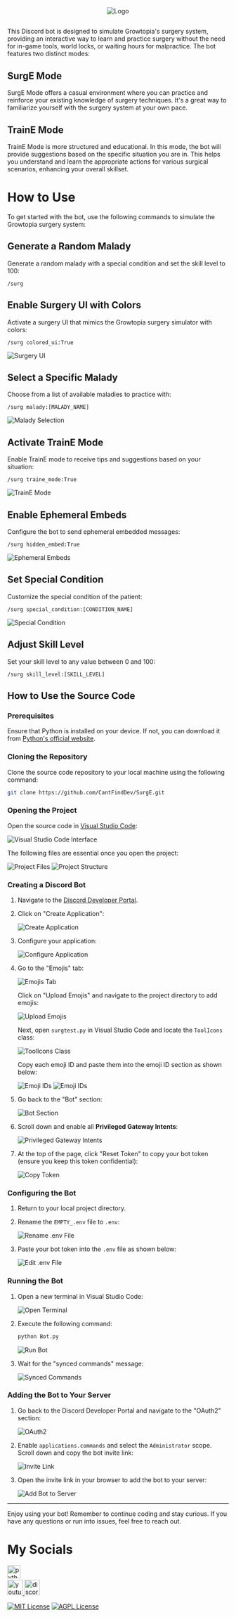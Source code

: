 <div align="center">
   <img src="https://i.imgur.com/c6vwoIH.png" alt="Logo"  />
</div>

##

This Discord bot is designed to simulate Growtopia's surgery system, providing an interactive way to learn and practice surgery without the need for in-game tools, world locks, or waiting hours for malpractice. The bot features two distinct modes:

## SurgE Mode

SurgE Mode offers a casual environment where you can practice and reinforce your existing knowledge of surgery techniques. It's a great way to familiarize yourself with the surgery system at your own pace.

## TrainE Mode

TrainE Mode is more structured and educational. In this mode, the bot will provide suggestions based on the specific situation you are in. This helps you understand and learn the appropriate actions for various surgical scenarios, enhancing your overall skillset.

# How to Use

To get started with the bot, use the following commands to simulate the Growtopia surgery system:

## Generate a Random Malady

Generate a random malady with a special condition and set the skill level to 100:

```
/surg
```

## Enable Surgery UI with Colors

Activate a surgery UI that mimics the Growtopia surgery simulator with colors:

```
/surg colored_ui:True
```

![Surgery UI](https://i.imgur.com/akzcGqL.png)

## Select a Specific Malady

Choose from a list of available maladies to practice with:

```
/surg malady:[MALADY_NAME]
```

![Malady Selection](https://i.imgur.com/Bzdj4lD.png)

## Activate TrainE Mode

Enable TrainE mode to receive tips and suggestions based on your situation:

```
/surg traine_mode:True
```

![TrainE Mode](https://i.imgur.com/OSBbYS3.png)

## Enable Ephemeral Embeds

Configure the bot to send ephemeral embedded messages:

```
/surg hidden_embed:True
```

![Ephemeral Embeds](https://i.imgur.com/HQ00W8a.png)

## Set Special Condition

Customize the special condition of the patient:

```
/surg special_condition:[CONDITION_NAME]
```

![Special Condition](https://i.imgur.com/KGozUAO.png)

## Adjust Skill Level

Set your skill level to any value between 0 and 100:

```
/surg skill_level:[SKILL_LEVEL]
```

## How to Use the Source Code

### Prerequisites

Ensure that Python is installed on your device. If not, you can download it from [Python's official website](https://www.python.org/downloads/).

### Cloning the Repository

Clone the source code repository to your local machine using the following command:

```bash
git clone https://github.com/CantFindDev/SurgE.git
```

### Opening the Project

Open the source code in [Visual Studio Code](https://code.visualstudio.com):

![Visual Studio Code Interface](https://i.imgur.com/OWmwUcP.png)

The following files are essential once you open the project:

![Project Files](https://i.imgur.com/hbpQ6Dp.png)
![Project Structure](https://i.imgur.com/remA2hO.png)

### Creating a Discord Bot

1. Navigate to the [Discord Developer Portal](https://discord.com/developers/applications).
2. Click on "Create Application":

   ![Create Application](https://i.imgur.com/BOQkEv9.png)

3. Configure your application:

   ![Configure Application](https://i.imgur.com/M7o2OrD.png)

4. Go to the "Emojis" tab:

   ![Emojis Tab](https://i.imgur.com/n1RBQD9.png)

   Click on "Upload Emojis" and navigate to the project directory to add emojis:

   ![Upload Emojis](https://i.imgur.com/CDcSILN.png)

   Next, open `surgtest.py` in Visual Studio Code and locate the `ToolIcons` class:

   ![ToolIcons Class](https://i.imgur.com/5XOc5uo.png)

   Copy each emoji ID and paste them into the emoji ID section as shown below:

   ![Emoji IDs](https://i.imgur.com/Wh5JesV.png)
   ![Emoji IDs](https://i.imgur.com/w6jjT9x.png)

5. Go back to the "Bot" section:

   ![Bot Section](https://i.imgur.com/VhUUk8V.png)

6. Scroll down and enable all **Privileged Gateway Intents**:

   ![Privileged Gateway Intents](https://i.imgur.com/PN8FVGs.gif)

7. At the top of the page, click "Reset Token" to copy your bot token (ensure you keep this token confidential):

   ![Copy Token](https://i.imgur.com/CaCziMe.png)

### Configuring the Bot

1. Return to your local project directory.
2. Rename the `EMPTY_.env` file to `.env`:

   ![Rename .env File](https://i.imgur.com/FuHFt5Z.png)

3. Paste your bot token into the `.env` file as shown below:

   ![Edit .env File](https://i.imgur.com/vKy02mE.png)

### Running the Bot

1. Open a new terminal in Visual Studio Code:

   ![Open Terminal](https://i.imgur.com/uQcK0uF.png)

2. Execute the following command:

   ```bash
   python Bot.py
   ```

   ![Run Bot](https://i.imgur.com/aB1lgyu.png)

3. Wait for the "synced commands" message:

   ![Synced Commands](https://i.imgur.com/G0cLw1A.png)

### Adding the Bot to Your Server

1. Go back to the Discord Developer Portal and navigate to the "OAuth2" section:

   ![OAuth2](https://i.imgur.com/SxPutnw.png)

2. Enable `applications.commands` and select the `Administrator` scope. Scroll down and copy the bot invite link:

   ![Invite Link](https://i.imgur.com/pElJf4A.gif)

3. Open the invite link in your browser to add the bot to your server:

   ![Add Bot to Server](https://i.imgur.com/ygClVmj.png)

---

Enjoy using your bot! Remember to continue coding and stay curious. If you have any questions or run into issues, feel free to reach out.

# My Socials

<div align="left">
  <img src="https://cdn.jsdelivr.net/gh/devicons/devicon/icons/python/python-original.svg" height="30" alt="python logo"  />
  <img width="12" />
</div>

<div align="left">
  <a href="https://www.youtube.com/@TheRealCantFind" target="_blank">
    <img src="https://img.shields.io/static/v1?message=Youtube&logo=youtube&label=&color=FF0000&logoColor=white&labelColor=&style=for-the-badge" height="35" alt="youtube logo"  />
  </a>
  <a href="CantFind" target="_blank">
    <img src="https://img.shields.io/static/v1?message=Discord&logo=discord&label=&color=7289DA&logoColor=white&labelColor=&style=for-the-badge" height="35" alt="discord logo"  />
  </a>
</div>

[![MIT License](https://img.shields.io/badge/CantFind-SurgE-red)](https://choosealicense.com/licenses/mit/)
[![AGPL License](https://img.shields.io/badge/license-AGPL-blue.svg)](http://www.gnu.org/licenses/agpl-3.0)
